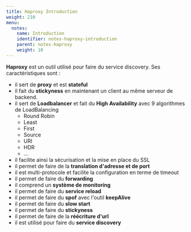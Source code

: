 ```yaml
---
title: Haproxy Introduction
weight: 210
menu:
  notes:
    name: Introduction
    identifier: notes-haproxy-introduction
    parent: notes-haproxy
    weight: 10
---
```


**Haproxy** est un outil utilisé pour faire du service discovery. Ses caractéristiques sont :
- il sert de **proxy** et est **stateful**
- il fait du **stickyness** en maintenant un client au même serveur de backend.
- il sert de **Loadbalancer** et fait du **High Availability** avec 9 algorithmes de LoadBalancing
  - Round Robin
  - Least
  - First
  - Source
  - URI
  - HDR
  - ...
- il facilite ainsi la sécurisation et la mise en place du SSL
- il permet de faire de la **translation d'adresse et de port**
- il est multi-protocole et facilite la configuration en terme de timeout
- il permet de faire du **forwarding**
- il comprend un **système de monitoring**
- il permet de faire du **service reload**
- il permet de faire du **spof** avec l'outil **keepAlive**
- il permet de faire du **slow start**
- il permet de faire du **stickyness**
- il permet de faire de la **réécriture d'url**
- il est utilisé pour faire du **service discovery**

